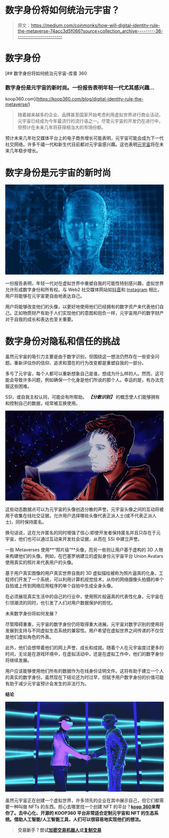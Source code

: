 # 数字身份将如何统治元宇宙？

> 原文：<https://medium.com/coinmonks/how-will-digital-identity-rule-the-metaverse-74acc3d5f066?source=collection_archive---------36----------------------->

# 数字身份

[](https://koop360.com/blog/digital-identity-rule-the-metaverse/) [## 数字身份将如何统治元宇宙-库普 360

### 数字身份是元宇宙的新时尚。一份报告表明年轻一代尤其感兴趣…

koop360.com](https://koop360.com/blog/digital-identity-rule-the-metaverse/) 

> 随着越来越多的企业、品牌甚至国家开始考虑利用虚拟世界进行商业活动，元宇宙已经成为今年最流行的流行语之一。尽管元宇宙的开发仍在进行中，但预计在未来几年将获得相当大的市场份额。

预计未来几年社交媒体平台上的电子商务增长可能表明，元宇宙可能会成为下一代社交网络。许多千禧一代和新生代目前都对元宇宙感兴趣。这也表明[元宇宙](https://koop360.com/blog/dubai-metaverse-conclave/)将在未来几年稳步增长。

# 数字身份是元宇宙的新时尚

![](img/a2a07ae88da2e017361efa2ac4713a59.png)

一份报告表明，年轻一代对在虚拟世界中重塑自我的可能性特别感兴趣，虚拟世界允许形成数字身份和所有权。与 Web2 社交媒体网站如[抖音](https://www.tiktok.com/en/)和 [Instagram](https://www.instagram.com/) 相比，用户将能够在元宇宙更自由地表达自己。

用户将能够改变他们的头像，以更好地使用他们已经拥有的数字资产来代表他们自己。正如物质财产有助于人们实现他们的意图和抱负一样，元宇宙用户的数字财产对于自我的成长和表达也至关重要。

# 数字身份对隐私和信任的挑战

虽然元宇宙的吸引力主要是由于数字识别，但围绕这一想法仍然存在一些安全问题。重新评估你的信仰、追求和潜在的行为改变都是重塑自我的一部分。

多亏了元宇宙，每个人都可以重新想象自己是谁，想成为什么样的人。然而，这可能会导致许多问题，例如确保一个化身是他们所说的那个人。幸运的是，有办法克服这些困难。

SSI，或自我主权认同，可能会有所帮助。 ***【分散识别】*** 的概念使人们能够拥有和控制自己的数据，经常被互换使用。

![](img/57b0d25c1de8158f829eb3369d38e3dc.png)

这些动态数据点可以为元宇宙的头像创造分散的声誉。元宇宙头像之间的互动将被用于收集在线社交证据，允许用户选择哪些头像代表正派人士(或不代表正派人士)，同时保持匿名。

换句话说，这在允许匿名的同时增强了信心:即使开发者保持匿名并且只存在于元宇宙，他们也可以通过互动来开发社会证据，从而在 SSI 中建立声誉。

一些 Metaverses 使用**“照片级”**头像，而另一些则让用户基于虚构的 3D 人物来构建他们的头像。例如，在巴塞罗纳建立的虚拟身份元宇宙平台 Union Avatars 使用真实的照片来代表用户的头像。

基于用户真实图像的用户真实世界自我的 3D 虚拟描绘被称为照片逼真的化身。工程师们开发了一个系统，可以利用计算机视觉技术，从你的网络摄像头拍摄的单个自拍或上传到网络应用程序的单个自拍中生成全身头像。

在必须展现真实生活中的自己的行业中，使用照片般逼真的代表性化身。元宇宙在引领潮流的同时，也引发了人们对用户数据保护的担忧。

未来数字身份将如何发展？

尽管障碍重重，元宇宙的数字身份仍将取得重大进展。元宇宙对数字识别的使用将发展到支持与不同虚拟生态系统的兼容性。用户希望在虚拟世界之间传递的不仅仅是他们虚拟角色的外表。

此外，他们会想带着他们的网上声誉、成长和成就。随着个人在元宇宙度过更多的时间，无论是在游戏环境中，在虚拟活动中，还是在虚拟工作中，他们的数字身份将继续发展。

用户应该能够使用他们所有的数据作为在线身份证明文件。这将有助于建立一个人的真实的数字身份。虽然现在下结论还为时过早，但赋予用户数字身份的价值可能有助于减少元宇宙预计会发生的非法行为。

**结论**

![](img/144a44f0d753c62561cfc308e8baac3b.png)

虽然元宇宙正在创建一个虚拟世界，许多领先的企业在其中展示自己，但它们都需要一种叫做 NFTs 的东西。担心去哪里找一个创建 NFT 的平台？[**koop 360**](https://koop360.com/)[](https://koop360.com/)**来帮你了。去中心化、开源的 KOOP360 平台非常适合定制元宇宙和 NFT 的生态系统。借助人工智能/人工智能工具，人们可以很容易地实现他们的想法。**

> **交易新手？尝试[加密交易机器人](/coinmonks/crypto-trading-bot-c2ffce8acb2a)或[复制交易](/coinmonks/top-10-crypto-copy-trading-platforms-for-beginners-d0c37c7d698c)**